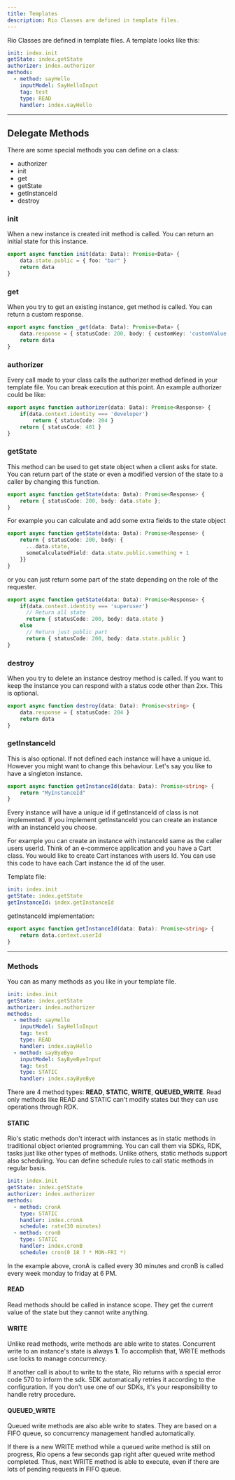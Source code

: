 ```yaml
---
title: Templates
description: Rio Classes are defined in template files.
---
```


Rio Classes are defined in template files.
A template looks like this:

```yaml
init: index.init
getState: index.getState
authorizer: index.authorizer
methods:
  - method: sayHello
    inputModel: SayHelloInput
    tag: test
    type: READ
    handler: index.sayHello
```

---

## Delegate Methods

There are some special methods you can define on a class:

- authorizer
- init
- get
- getState
- getInstanceId
- destroy

### init

When a new instance is created init method is called. You can return an initial state for this instance.

```typescript
export async function init(data: Data): Promise<Data> {
    data.state.public = { foo: "bar" }
    return data
}
```

### get

When you try to get an existing instance, get method is called. You can return a custom response.

```typescript
export async function _get(data: Data): Promise<Data> {
    data.response = { statusCode: 200, body: { customKey: 'customValue' } }
    return data
}
```

### authorizer

Every call made to your class calls the authorizer method defined in your template file.
You can break execution at this point.
An example authorizer could be like:

```typescript
export async function authorizer(data: Data): Promise<Response> {
    if(data.context.identity === 'developer') 
        return { statusCode: 204 }
    return { statusCode: 401 }
}
```

### getState

This method can be used to get state object when a client asks for state. You can return part of the state or even a modified version of the state to a caller by changing this function.

```typescript
export async function getState(data: Data): Promise<Response> {
    return { statusCode: 200, body: data.state };
}
```

For example you can calculate and add some extra fields to the state object

```typescript
export async function getState(data: Data): Promise<Response> {
    return { statusCode: 200, body: {
      ...data.state,
      someCalculatedField: data.state.public.something + 1
    }}
}
```

or you can just return some part of the state depending on the role of the requester.

```typescript
export async function getState(data: Data): Promise<Response> {
    if(data.context.identity === 'superuser')
      // Return all state
      return { statusCode: 200, body: data.state }
    else 
      // Return just public part
      return { statusCode: 200, body: data.state.public }
}
```

### destroy

When you try to delete an instance destroy method is called. If you want to keep the instance you can respond with a status code other than 2xx. This is optional.

```typescript
export async function destroy(data: Data): Promise<string> {
    data.response = { statusCode: 204 }
    return data
}
```

### getInstanceId

This is also optional. If not defined each instance will have a unique id. However you might want to change this behaviour. Let's say you like to have a singleton instance.

```typescript
export async function getInstanceId(data: Data): Promise<string> {
    return "MyInstanceId"
}
```

Every instance will have a unique id if getInstanceId of class is not implemented. If you implement getInstanceId you can create an instance with an instanceId you choose.

For example you can create an instance with instanceId same as the caller users userId. Think of an e-commerce application and you have a Cart class. You would like to create Cart instances with users Id. You can use this code to have each Cart instance the id of the user.

Template file:

```yaml
init: index.init
getState: index.getState
getInstanceId: index.getInstanceId
```

getInstanceId implementation:

```typescript
export async function getInstanceId(data: Data): Promise<string> {
    return data.context.userId
}
```

---

### Methods

You can as many methods as you like in your template file.

```yaml
init: index.init
getState: index.getState
authorizer: index.authorizer
methods:
  - method: sayHello
    inputModel: SayHelloInput
    tag: test
    type: READ
    handler: index.sayHello
  - method: sayByeBye
    inputModel: SayByeByeInput
    tag: test
    type: STATIC
    handler: index.sayByeBye
```

There are 4 method types: **READ**, **STATIC**, **WRITE**, **QUEUED_WRITE**.
Read only methods like READ and STATIC can't modify states but they can use operations through RDK.

#### STATIC

Rio's static methods don't interact with instances as in static methods in traditional object oriented programming.
You can call them via SDKs, RDK, tasks just like other types of methods.
Unlike others, static methods support also scheduling.
You can define schedule rules to call static methods in regular basis.

```yaml
init: index.init
getState: index.getState
authorizer: index.authorizer
methods:
  - method: cronA
    type: STATIC
    handler: index.cronA
    schedule: rate(30 minutes)
  - method: cronB
    type: STATIC
    handler: index.cronB
    schedule: cron(0 18 ? * MON-FRI *)
```

In the example above, cronA is called every 30 minutes and cronB is called every week monday to friday at 6 PM.

#### READ

Read methods should be called in instance scope.
They get the current value of the state but they cannot write anything.

#### WRITE

Unlike read methods, write methods are able write to states.
Concurrent write to an instance's state is always **1**.
To accomplish that, WRITE methods use locks to manage concurrency.

If another call is about to write to the state, Rio returns with a special error code 570 to inform the sdk.
SDK automatically retries it according to the configuration.
If you don't use one of our SDKs, it's your responsibility to handle retry procedure.

#### QUEUED_WRITE

Queued write methods are also able write to states.
They are based on a FIFO queue, so concurrency management handled automatically.

If there is a new WRITE method while a queued write method is still on progress, Rio opens a few seconds gap right after queued write method completed.
Thus, next WRITE method is able to execute, even if there are lots of pending requests in FIFO queue.
